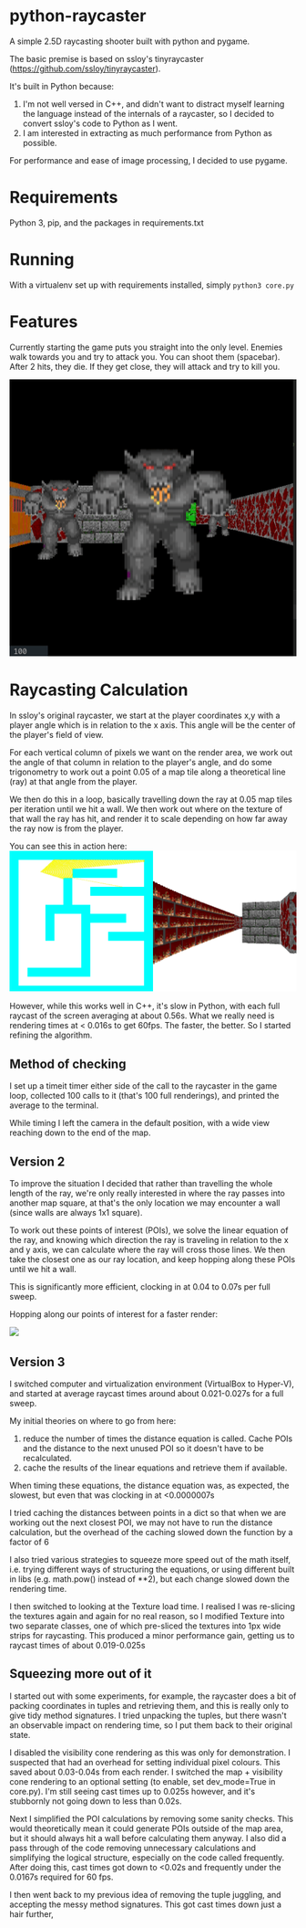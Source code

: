 # python-raycaster

A simple 2.5D raycasting shooter built with python and pygame. 

The basic premise is based on ssloy's tinyraycaster (https://github.com/ssloy/tinyraycaster). 

It's built in Python because:
1. I'm not well versed in C++, and didn't want to distract myself learning the language instead of the 
internals of a raycaster, so I decided to convert ssloy's code to Python as I went. 
2. I am interested in extracting as much performance from Python as possible.

For performance and ease of image processing, I decided to use pygame. 

# Requirements

Python 3, pip, and the packages in requirements.txt

# Running
With a virtualenv set up with requirements installed, simply
`python3 core.py`

# Features

Currently starting the game puts you straight into the only level. Enemies walk towards you and
try to attack you. You can shoot them (spacebar). After 2 hits, they die. If they get close, they will attack
and try to kill you.

![](/screenshots/may_2021.gif)

# Raycasting Calculation

In ssloy's original raycaster, we start at the player coordinates x,y with a player angle
which is in relation to the x axis. This angle will be the center of the player's field of
view.
 
For each vertical column of pixels we want on the render area, we work out the angle of
that column in relation to the player's angle, and do some trigonometry to work out a 
point 0.05 of a map tile along a theoretical line (ray) at that angle from the player. 

We then do this in a loop, basically travelling down the ray at 0.05 map tiles per 
iteration until we hit a wall. We then work out where on the texture of that wall the
ray has hit, and render it to scale depending on how far away the ray now is from the
player.

You can see this in action here:
![](/screenshots/textures_loading.gif)

However, while this works well in C++, it's slow in Python, with each full raycast 
of the screen averaging at about 0.56s. What we really need is rendering times at < 0.016s
to get 60fps. The faster, the better. So I started refining the algorithm. 

## Method of checking
I set up a timeit timer either side of the call to the raycaster in the game loop, collected 100 calls to it (that's
100 full renderings), and printed the average to the terminal.

While timing I left the camera in the default position, with a wide view reaching down to the end of the map. 

## Version 2

To improve the situation I decided that rather than travelling the whole length of the
ray, we're only really interested in where the ray passes into another map square, at
that's the only location we may encounter a wall (since walls are always 1x1 square).

To work out these points of interest (POIs), we solve the linear equation of the ray, and
knowing which direction the ray is traveling in relation to the x and y axis, we can
calculate where the ray will cross those lines. We then take the closest one as our
ray location, and keep hopping along these POIs until we hit a wall.

This is significantly more efficient, clocking in at 0.04 to 0.07s per full sweep. 

Hopping along our points of interest for a faster render:

![](/screenshots/efficient_casting.gif)

## Version 3
I switched computer and virtualization environment (VirtualBox to Hyper-V), and started at
average raycast times around about 0.021-0.027s for a full sweep. 

My initial theories on where to go from here:
1. reduce the number of times the distance equation is called. Cache POIs and the distance
to the next unused POI so it doesn't have to be recalculated.
2. cache the results of the linear equations and retrieve them if available.

When timing these equations, the distance equation was, as expected, the slowest, but even
that was clocking in at <0.0000007s 

I tried caching the distances between points in a dict so that when we are working out the next closest
POI, we may not have to run the distance calculation, but the overhead of the caching slowed
down the function by a factor of 6

I also tried various strategies to squeeze more speed out of the math itself, i.e. trying 
different ways of structuring the equations, or using different built in libs (e.g. math.pow() instead of **2), 
but each change slowed down the rendering time.

I then switched to looking at the Texture load time. I realised I was re-slicing the textures
again and again for no real reason, so I modified Texture into two separate classes, one of which
pre-sliced the textures into 1px wide strips for raycasting. This produced a minor performance 
gain, getting us to raycast times of about 0.019-0.025s 

## Squeezing more out of it
I started out with some experiments, for example, the raycaster does a bit of packing coordinates in tuples and 
retrieving them, and this is really only to give tidy method signatures. I tried unpacking the tuples, but there
wasn't an observable impact on rendering time, so I put them back to their original state.

I disabled the visibility cone rendering as this was only for demonstration. I suspected that had an overhead for 
setting individual pixel colours. This saved about 0.03-0.04s from each render. I switched the map + visibility cone
rendering to an optional setting (to enable, set dev_mode=True in core.py). I'm still seeing cast times up to 0.025s
however, and it's stubbornly not going down to less than 0.02s.

Next I simplified the POI calculations by removing some sanity checks. This would theoretically mean it could generate
POIs outside of the map area, but it should always hit a wall before calculating them anyway. I also did a pass through
of the code removing unnecessary calculations and simplifying the logical structure, especially on the code called
frequently. After doing this, cast times got down to <0.02s and frequently under the 0.0167s required for 60 fps. 

I then went back to my previous idea of removing the tuple juggling, and accepting the messy method signatures. This
got cast times down just a hair further, 



